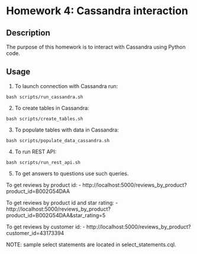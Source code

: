 # Homework 4: Cassandra interaction

## Description

The purpose of this homework is to interact with Cassandra using Python code.


## Usage

1. To launch connection with Cassandra run:

```
bash scripts/run_cassandra.sh
```

2. To create tables in Cassandra:

```
bash scripts/create_tables.sh
```

3. To populate tables with data in Cassandra:

```
bash scripts/populate_data_cassandra.sh
```

4. To run REST API:

```
bash scripts/run_rest_api.sh
```


5. To get answers to questions use such queries.

To get reviews by product id:
    - http://localhost:5000/reviews_by_product?product_id=B002G54DAA

To get reviews by product id and star rating:
    - http://localhost:5000/reviews_by_product?product_id=B002G54DAA&star_rating=5

To get reviews by customer id:
    - http://localhost:5000/reviews_by_product?customer_id=43173394


NOTE: sample select statements are located in select_statements.cql.
